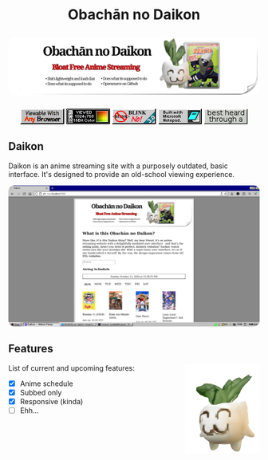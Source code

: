 <h1 align="center">
  <p align="center"><strong>Obachān no Daikon</strong></p>
  <a href="https://sakamoto.live"><img src="./assets/hero.png" alt="Cover" style="border-radius:12px"></a>
</h1>
<p align="center">
<img src="./assets/badges/anybrowser2.gif">
<img src="./assets/badges/bestviewed16bit.gif">
<img src="./assets/badges/blink.gif">
<img src="./assets/badges/built_with_microsoft_notepad.gif">
<img src="./assets/badges/3dot5mmfc-button.gif">
</p>

## **Daikon**
<p>Daikon is an anime streaming site with a purposely outdated, basic interface. It's designed to provide an old-school viewing experience.</p>
                           
<img src="./assets/screenshot.png" style="border-radius:12px">


## **Features**

<img src="./assets/daiko.png" width=150 align=right>

List of current and upcoming features:

- [x] Anime schedule
- [x] Subbed only
- [x] Responsive (kinda)
- [ ] Ehh...
